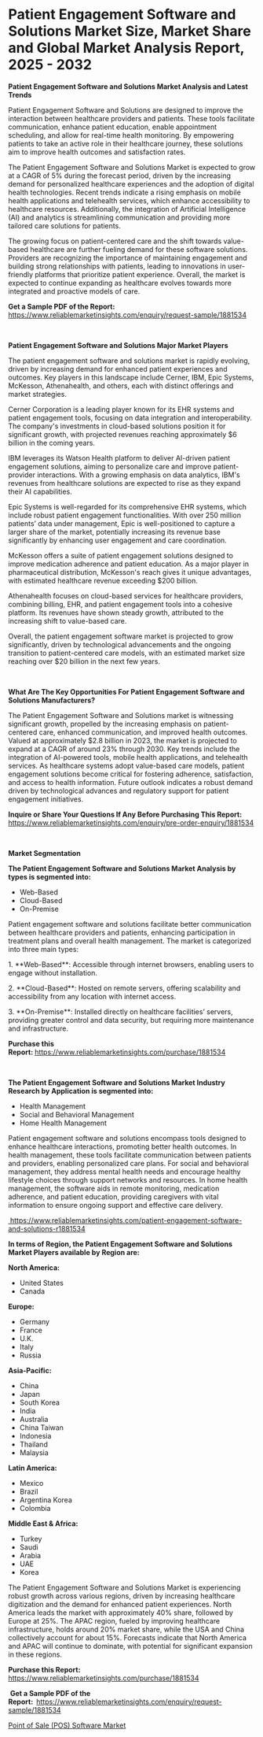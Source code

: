 <p><h1>Patient Engagement Software and Solutions Market Size, Market Share and Global Market Analysis Report, 2025 - 2032</h1></p><p><strong>Patient Engagement Software and Solutions Market Analysis and Latest Trends</strong></p>
<p><p>Patient Engagement Software and Solutions are designed to improve the interaction between healthcare providers and patients. These tools facilitate communication, enhance patient education, enable appointment scheduling, and allow for real-time health monitoring. By empowering patients to take an active role in their healthcare journey, these solutions aim to improve health outcomes and satisfaction rates.</p><p>The Patient Engagement Software and Solutions Market is expected to grow at a CAGR of 5% during the forecast period, driven by the increasing demand for personalized healthcare experiences and the adoption of digital health technologies. Recent trends indicate a rising emphasis on mobile health applications and telehealth services, which enhance accessibility to healthcare resources. Additionally, the integration of Artificial Intelligence (AI) and analytics is streamlining communication and providing more tailored care solutions for patients.</p><p>The growing focus on patient-centered care and the shift towards value-based healthcare are further fueling demand for these software solutions. Providers are recognizing the importance of maintaining engagement and building strong relationships with patients, leading to innovations in user-friendly platforms that prioritize patient experience. Overall, the market is expected to continue expanding as healthcare evolves towards more integrated and proactive models of care.</p></p>
<p><strong>Get a Sample PDF of the Report:&nbsp;</strong> <a href="https://www.reliablemarketinsights.com/enquiry/request-sample/1881534?utm_campaign=3138&utm_medium=2&utm_source=Github&utm_content=ia&utm_term=11032025&utm_id=patient-engagement-software-and-solutions">https://www.reliablemarketinsights.com/enquiry/request-sample/1881534</a></p>
<p>&nbsp;</p>
<p><strong>Patient Engagement Software and Solutions Major Market Players</strong></p>
<p><p>The patient engagement software and solutions market is rapidly evolving, driven by increasing demand for enhanced patient experiences and outcomes. Key players in this landscape include Cerner, IBM, Epic Systems, McKesson, Athenahealth, and others, each with distinct offerings and market strategies.</p><p>Cerner Corporation is a leading player known for its EHR systems and patient engagement tools, focusing on data integration and interoperability. The company's investments in cloud-based solutions position it for significant growth, with projected revenues reaching approximately $6 billion in the coming years.</p><p>IBM leverages its Watson Health platform to deliver AI-driven patient engagement solutions, aiming to personalize care and improve patient-provider interactions. With a growing emphasis on data analytics, IBM's revenues from healthcare solutions are expected to rise as they expand their AI capabilities.</p><p>Epic Systems is well-regarded for its comprehensive EHR systems, which include robust patient engagement functionalities. With over 250 million patients’ data under management, Epic is well-positioned to capture a larger share of the market, potentially increasing its revenue base significantly by enhancing user engagement and care coordination.</p><p>McKesson offers a suite of patient engagement solutions designed to improve medication adherence and patient education. As a major player in pharmaceutical distribution, McKesson's reach gives it unique advantages, with estimated healthcare revenue exceeding $200 billion.</p><p>Athenahealth focuses on cloud-based services for healthcare providers, combining billing, EHR, and patient engagement tools into a cohesive platform. Its revenues have shown steady growth, attributed to the increasing shift to value-based care.</p><p>Overall, the patient engagement software market is projected to grow significantly, driven by technological advancements and the ongoing transition to patient-centered care models, with an estimated market size reaching over $20 billion in the next few years.</p></p>
<p>&nbsp;</p>
<p><strong>What Are The Key Opportunities For Patient Engagement Software and Solutions Manufacturers?</strong></p>
<p><p>The Patient Engagement Software and Solutions market is witnessing significant growth, propelled by the increasing emphasis on patient-centered care, enhanced communication, and improved health outcomes. Valued at approximately $2.8 billion in 2023, the market is projected to expand at a CAGR of around 23% through 2030. Key trends include the integration of AI-powered tools, mobile health applications, and telehealth services. As healthcare systems adopt value-based care models, patient engagement solutions become critical for fostering adherence, satisfaction, and access to health information. Future outlook indicates a robust demand driven by technological advances and regulatory support for patient engagement initiatives.</p></p>
<p><strong>Inquire or Share Your Questions If Any Before Purchasing This Report:</strong> <a href="https://www.reliablemarketinsights.com/enquiry/pre-order-enquiry/1881534?utm_campaign=3138&utm_medium=2&utm_source=Github&utm_content=ia&utm_term=11032025&utm_id=patient-engagement-software-and-solutions">https://www.reliablemarketinsights.com/enquiry/pre-order-enquiry/1881534</a></p>
<p>&nbsp;</p>
<p><strong>Market Segmentation</strong></p>
<p><strong>The Patient Engagement Software and Solutions Market Analysis by types is segmented into:</strong></p>
<p><ul><li>Web-Based</li><li>Cloud-Based</li><li>On-Premise</li></ul></p>
<p><p>Patient engagement software and solutions facilitate better communication between healthcare providers and patients, enhancing participation in treatment plans and overall health management. The market is categorized into three main types: </p><p>1. **Web-Based**: Accessible through internet browsers, enabling users to engage without installation.</p><p>2. **Cloud-Based**: Hosted on remote servers, offering scalability and accessibility from any location with internet access.</p><p>3. **On-Premise**: Installed directly on healthcare facilities’ servers, providing greater control and data security, but requiring more maintenance and infrastructure.</p></p>
<p><strong>Purchase this Report:&nbsp;</strong><a href="https://www.reliablemarketinsights.com/purchase/1881534?utm_campaign=3138&utm_medium=2&utm_source=Github&utm_content=ia&utm_term=11032025&utm_id=patient-engagement-software-and-solutions">https://www.reliablemarketinsights.com/purchase/1881534</a></p>
<p>&nbsp;</p>
<p><strong>The Patient Engagement Software and Solutions Market Industry Research by Application is segmented into:</strong></p>
<p><ul><li>Health Management</li><li>Social and Behavioral Management</li><li>Home Health Management</li></ul></p>
<p><p>Patient engagement software and solutions encompass tools designed to enhance healthcare interactions, promoting better health outcomes. In health management, these tools facilitate communication between patients and providers, enabling personalized care plans. For social and behavioral management, they address mental health needs and encourage healthy lifestyle choices through support networks and resources. In home health management, the software aids in remote monitoring, medication adherence, and patient education, providing caregivers with vital information to ensure ongoing support and effective care delivery.</p></p>
<p><a href="https://www.reliablemarketinsights.com/patient-engagement-software-and-solutions-r1881534?utm_campaign=3138&utm_medium=2&utm_source=Github&utm_content=ia&utm_term=11032025&utm_id=patient-engagement-software-and-solutions">&nbsp;https://www.reliablemarketinsights.com/patient-engagement-software-and-solutions-r1881534</a></p>
<p><strong>In terms of Region, the Patient Engagement Software and Solutions Market Players available by Region are:</strong></p>
<p>
    <p> <strong> North America: </strong>
        <ul>
            <li>United States</li>
            <li>Canada</li>
        </ul>
        </p> 
    <p> <strong> Europe: </strong>
        <ul>
            <li>Germany</li>
            <li>France</li>
            <li>U.K.</li>
            <li>Italy</li>
            <li>Russia</li>
        </ul>
        </p> 
    <p> <strong> Asia-Pacific: </strong>
        <ul>
            <li>China</li>
            <li>Japan</li>
            <li>South Korea</li>
            <li>India</li>
            <li>Australia</li>
            <li>China Taiwan</li>
            <li>Indonesia</li>
            <li>Thailand</li>
            <li>Malaysia</li>
        </ul>
        </p> 
    <p> <strong> Latin America: </strong>
        <ul>
            <li>Mexico</li>
            <li>Brazil</li>
            <li>Argentina Korea</li>
            <li>Colombia</li>
        </ul>
        </p> 
    <p> <strong> Middle East & Africa: </strong>
        <ul>
            <li>Turkey</li>
            <li>Saudi</li>
            <li>Arabia</li>
            <li>UAE</li>
            <li>Korea</li>
        </ul>
    </p>
    </p>
<p><p>The Patient Engagement Software and Solutions Market is experiencing robust growth across various regions, driven by increasing healthcare digitization and the demand for enhanced patient experiences. North America leads the market with approximately 40% share, followed by Europe at 25%. The APAC region, fueled by improving healthcare infrastructure, holds around 20% market share, while the USA and China collectively account for about 15%. Forecasts indicate that North America and APAC will continue to dominate, with potential for significant expansion in these regions.</p></p>
<p><strong>Purchase this Report: </strong><a href="https://www.reliablemarketinsights.com/purchase/1881534?utm_campaign=3138&utm_medium=2&utm_source=Github&utm_content=ia&utm_term=11032025&utm_id=patient-engagement-software-and-solutions">https://www.reliablemarketinsights.com/purchase/1881534</a></p>
<p>&nbsp;<strong>Get a Sample PDF of the Report:&nbsp;&nbsp;</strong><a href="https://www.reliablemarketinsights.com/enquiry/request-sample/1881534?utm_campaign=3138&utm_medium=2&utm_source=Github&utm_content=ia&utm_term=11032025&utm_id=patient-engagement-software-and-solutions">https://www.reliablemarketinsights.com/enquiry/request-sample/1881534</a></p>
<p><strong></strong></p>
<p><p><a href="https://github.com/porstheftyux/Market-Research-Report-List-1/blob/main/point-of-sale-pos-software-market.md?utm_campaign=3138&utm_medium=2&utm_source=Github&utm_content=ia&utm_term=11032025&utm_id=patient-engagement-software-and-solutions">Point of Sale (POS) Software Market</a></p></p>